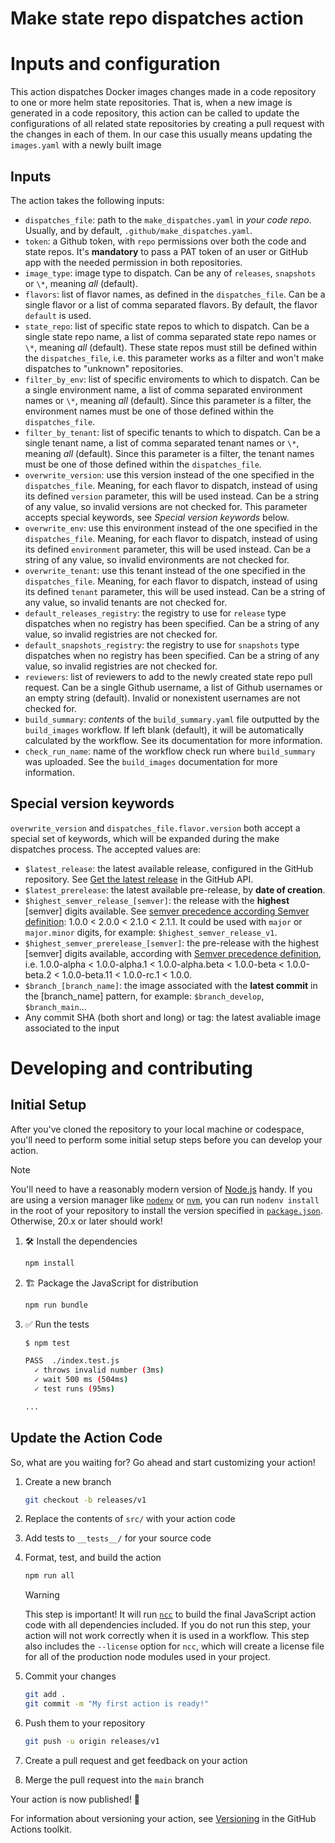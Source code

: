 # Make state repo dispatches action

# Inputs and configuration

This action dispatches Docker images changes made in a code repository to one or more helm state repositories. That is, when a new image is generated in a code repository, this action can be called to update the configurations of all related state repositories by creating a pull request with the changes in each of them. In our case this usually means updating the `images.yaml` with a newly built image

## Inputs

The action takes the following inputs:

- `dispatches_file`: path to the `make_dispatches.yaml` in *your code repo*. Usually, and by default, `.github/make_dispatches.yaml`.
- `token`: a Github token, with `repo` permissions over both the code and state repos. It's **mandatory** to pass a PAT token of an user or GitHub app with the needed permission in both repositories.
- `image_type`: image type to dispatch. Can be any of `releases`, `snapshots` or `\*`, meaning *all* (default).
- `flavors`: list of flavor names, as defined in the `dispatches_file`. Can be a single flavor or a list of comma separated flavors. By default, the flavor `default` is used.
- `state_repo`: list of specific state repos to which to dispatch. Can be a single state repo name, a list of comma separated state repo names or `\*`, meaning *all* (default). These state repos must still be defined within the `dispatches_file`, i.e. this parameter works as a filter and won't make dispatches to "unknown" repositories.
- `filter_by_env`: list of specific enviroments to which to dispatch. Can be a single environment name, a list of comma separated environment names or `\*`, meaning *all* (default). Since this parameter is a filter, the environment names must be one of those defined within the `dispatches_file`.
- `filter_by_tenant`: list of specific tenants to which to dispatch. Can be a single tenant name, a list of comma separated tenant names or `\*`, meaning *all* (default). Since this parameter is a filter, the tenant names must be one of those defined within the `dispatches_file`.
- `overwrite_version`: use this version instead of the one specified in the `dispatches_file`. Meaning, for each flavor to dispatch, instead of using its defined `version` parameter, this will be used instead. Can be a string of any value, so invalid versions are not checked for. This parameter accepts special keywords, see *Special version keywords* below.
- `overwrite_env`: use this environment instead of the one specified in the `dispatches_file`. Meaning, for each flavor to dispatch, instead of using its defined `environment` parameter, this will be used instead. Can be a string of any value, so invalid environments are not checked for.
- `overwrite_tenant`: use this tenant instead of the one specified in the `dispatches_file`. Meaning, for each flavor to dispatch, instead of using its defined `tenant` parameter, this will be used instead. Can be a string of any value, so invalid tenants are not checked for.
- `default_releases_registry`: the registry to use for `release` type dispatches when no registry has been specified. Can be a string of any value, so invalid registries are not checked for.
- `default_snapshots_registry`: the registry to use for `snapshots` type dispatches when no registry has been specified. Can be a string of any value, so invalid registries are not checked for.
- `reviewers`: list of reviewers to add to the newly created state repo pull request. Can be a single Github username, a list of Github usernames or an empty string (default). Invalid or nonexistent usernames are not checked for.
- `build_summary`: *contents* of the `build_summary.yaml` file outputted by the `build_images` workflow. If left blank (default), it will be automatically calculated by the workflow. See its documentation for more information.
- `check_run_name`: name of the workflow check run where `build_summary` was uploaded. See the `build_images` documentation for more information.


## Special version keywords

`overwrite_version` and `dispatches_file.flavor.version` both accept a special set of keywords, which will be expanded during the make dispatches process. The accepted values are:

- `$latest_release`: the latest available release, configured in the GitHub repository. See [Get the latest release](https://docs.github.com/en/rest/releases/releases?apiVersion=2022-11-28#get-the-latest-release) in the GitHub API.
- `$latest_prerelease`: the latest available pre-release, by **date of creation**.
- `$highest_semver_release_[semver]`: the release with the **highest** [semver] digits available. See [semver precedence according Semver definition](https://semver.org/#spec-item-11): 1.0.0 < 2.0.0 < 2.1.0 < 2.1.1.  It could be used with `major` or `major.minor` digits, for example: `$highest_semver_release_v1`.
- `$highest_semver_prerelease_[semver]`: the pre-release with the highest [semver] digits available, according with [Semver precedence definition](https://semver.org/#spec-item-11), i.e.  1.0.0-alpha < 1.0.0-alpha.1 < 1.0.0-alpha.beta < 1.0.0-beta < 1.0.0-beta.2 < 1.0.0-beta.11 < 1.0.0-rc.1 < 1.0.0.
- `$branch_[branch_name]`: the image associated with the **latest commit** in the [branch_name] pattern, for example: `$branch_develop`, `$branch_main`...
- Any commit SHA (both short and long) or tag: the latest avaliable image associated to the input


# Developing and contributing

## Initial Setup

After you've cloned the repository to your local machine or codespace, you'll
need to perform some initial setup steps before you can develop your action.

> [!NOTE]
>
> You'll need to have a reasonably modern version of
> [Node.js](https://nodejs.org) handy. If you are using a version manager like
> [`nodenv`](https://github.com/nodenv/nodenv) or
> [`nvm`](https://github.com/nvm-sh/nvm), you can run `nodenv install` in the
> root of your repository to install the version specified in
> [`package.json`](./package.json). Otherwise, 20.x or later should work!

1. :hammer_and_wrench: Install the dependencies

   ```bash
   npm install
   ```

1. :building_construction: Package the JavaScript for distribution

   ```bash
   npm run bundle
   ```

1. :white_check_mark: Run the tests

   ```bash
   $ npm test

   PASS  ./index.test.js
     ✓ throws invalid number (3ms)
     ✓ wait 500 ms (504ms)
     ✓ test runs (95ms)

   ...
   ```

## Update the Action Code

So, what are you waiting for? Go ahead and start customizing your action!

1. Create a new branch

   ```bash
   git checkout -b releases/v1
   ```

1. Replace the contents of `src/` with your action code
1. Add tests to `__tests__/` for your source code
1. Format, test, and build the action

   ```bash
   npm run all
   ```

   > [!WARNING]
   >
   > This step is important! It will run [`ncc`](https://github.com/vercel/ncc)
   > to build the final JavaScript action code with all dependencies included.
   > If you do not run this step, your action will not work correctly when it is
   > used in a workflow. This step also includes the `--license` option for
   > `ncc`, which will create a license file for all of the production node
   > modules used in your project.

1. Commit your changes

   ```bash
   git add .
   git commit -m "My first action is ready!"
   ```

1. Push them to your repository

   ```bash
   git push -u origin releases/v1
   ```

1. Create a pull request and get feedback on your action
1. Merge the pull request into the `main` branch

Your action is now published! :rocket:

For information about versioning your action, see
[Versioning](https://github.com/actions/toolkit/blob/master/docs/action-versioning.md)
in the GitHub Actions toolkit.
